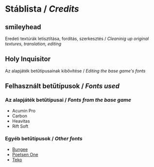 # Stáblista / *Credits*

## smileyhead
Eredeti textúrák letisztítása, fordítás, szerkesztés / *Cleaninig up original textures, translation, editing*

## Holy Inquisitor
Az alapjáték betűtípusainak kibővítése / *Editing the base game's fonts*

## Felhasznált betűtípusok / *Fonts used*
### Az alapjáték betűtípusai / *Fonts from the base game*
- Acumin Pro
- Carbon
- Heavitas
- Rift Soft

### Egyéb betűtípusok / *Other fonts*
- [Bungee](https://fonts.google.com/specimen/Bungee)
- [Poetsen One](https://fonts.google.com/specimen/Poetsen+One)
- [Teko](https://fonts.google.com/specimen/Teko)
